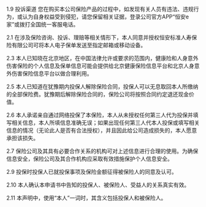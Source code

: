 1.9 投诉渠道 您在购买本公司保险产品的过程中，如发现有关人员有违法、违规行为，或认为自身权益受到侵犯，请您保留相关证据，登录公司官方APP“恒安e家”或拨打全国统一客服电话。

2.1 在涉及保险咨询、投诉、理赔等相关情形下，本人同意并授权恒安标准人寿保险有限公司可将本人电子保单发送至指定邮箱或移动设备。

2.3 本人已知晓在北京地区，在中国法律允许或要求的范围内，健康险和人身意外伤害保险的个人信息及保单信息可能会提供给北京健康保险信息平台和北京人身意外伤害保险信息平台以做合理利用。

2.5 本人已知道在犹豫期内投保人解除保险合同，投保人可以无息取回本人所缴纳的全部保险费。犹豫期后解除保险合同的，保险公司将按照合同约定退还现金价值。

2.6 本人承诺亲自通过网络投保了本保险，本人从未授权任何第三人代为投保并填写相关信息，本人所填信息准确无误；如果出现任何第三人代本人投保或填写相关信息的情况（无论此人是否有合法授权），并且因此给公司造成损失的，本人愿意承担该损失。

2.7 保险公司及其具有必要合作关系的机构可对上述信息进行合理的使用。为确保信息安全，保险公司及其合作机构应采取有效措施保护个人信息安全。

2.9 投保时投保人已就投保事项及保险金额征得被保险人的同意及认可。

2.10 本人确认本申请书中告知的投保人、被保险人、受益人的关系真实有效。

2.11 本声明中，使用“本人”一词时，其含义包括投保人和被保险人。